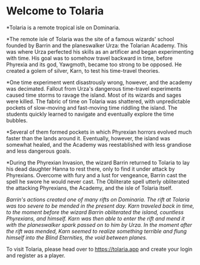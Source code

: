 # Welcome to Tolaria

*Tolaria is a remote tropical isle on Dominaria.

*The remote isle of Tolaria was the site of a famous wizards' school founded by Barrin and the planeswalker Urza: the
Tolarian Academy. This was where Urza perfected his skills as an artificer and began experimenting with time. His goal was to somehow travel 
backward in time, before Phyrexia and its god, Yawgmoth, became too strong to be opposed. He created a golem of silver, Karn, to test his time-travel theories.

*One time experiment went disastrously wrong, however, and the academy was decimated. Fallout from Urza's dangerous time-travel experiments caused time storms to ravage the island. Most of its wizards and sages were killed. The fabric of time on Tolaria was shattered, with unpredictable pockets of slow-moving and fast-moving time riddling the island. The students quickly learned to navigate and
eventually explore the time bubbles.

*Several of them formed pockets in which Phyrexian horrors evolved much faster than the lands around it. Eventually, however, the island was somewhat healed, and the Academy was reestablished with less grandiose and less dangerous goals.

*During the Phyrexian Invasion, the wizard Barrin 
returned to Tolaria to lay his dead daughter Hanna to rest there, only to find it under attack by Phyrexians. Overcome with fury and a lust for vengeance, Barrin cast the spell he swore he would never cast. 
The Obliterate spell utterly obliterated the attacking 
Phyrexians, the Academy, and the isle of Tolaria itself.

*Barrin's actions created one of many rifts on Dominaria. The rift at Tolaria was too severe to be mended in the present day. Karn traveled back in time, to the moment before the wizard Barrin obliterated the island, countless Phyrexians, and himself. Karn was then able to enter 
the rift and mend it with the planeswalker spark passed on to him by Urza. In the moment after the rift was mended, Karn seemed to realize something terrible and flung himself into the Blind Eternities, the void between planes.*

To visit Tolaria, please head over to https://tolaria.app and create your login and register as a player.
